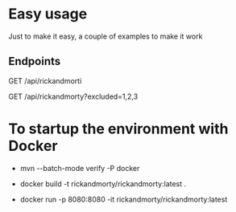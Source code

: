 # Easy usage

Just to make it easy, a couple of examples to make it work

## Endpoints

GET /api/rickandmorti

GET /api/rickandmorty?excluded=1,2,3


# To startup the environment with Docker

- mvn --batch-mode verify -P docker

- docker build  -t rickandmorty/rickandmorty:latest .

- docker run -p 8080:8080 -it rickandmorty/rickandmorty:latest